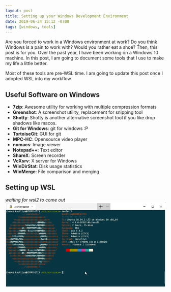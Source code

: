 ```yaml
---
layout: post
title: Setting up your Windows Development Environment
date: 2019-06-24 15:12 -0700
tags: [windows, tools]
---
```


Are you forced to work in a Windows environment at work? Do you think Windows
is a pain to work with? Would you rather eat a shoe? Then, this post is for
you. Over the past year, I have been working on a Windows 10 machine. In this
post, I am going to document some tools that I use to make my life a little
better.

Most of these tools are pre-WSL time. I am going to update this post once I
adopted WSL into my workflow.

<!-- more -->

## Useful Software on Windows
- **7zip**: Awesome utility for working with multiple compression formats
- **Greenshot**: A screenshot utility, replacement for snipping tool
- **Shotty**: Shotty is another alternative screenshot tool if you like drop shadows like macos.
- **Git for Windows**: git for windows :P
- **TortoiseGit**: GUI for git
- **MPC-HC**: Opensource video player
- **nomacs**: Image viewer
- **Notepad++**: Text editor
- **ShareX**: Screen recorder
- **VcXsrv**: X server for Windows
- **WinDirStat**: Disk usage statistics
- **WinMerge**: File comparison and merging

## Setting up WSL
*waiting for wsl2 to come out*
![WSL ubuntu 18.04](/assets/images/20190624/ubuntu-wsl.png)
